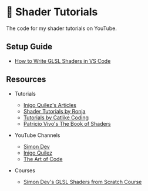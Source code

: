 # 🎨 Shader Tutorials

The code for my shader tutorials on YouTube.

## Setup Guide

- [How to Write GLSL Shaders in VS Code](https://www.youtube.com/watch?v=7UvpTTEE1Hs)

## Resources

- Tutorials

  - [Inigo Quilez's Articles](https://iquilezles.org/articles/)
  - [Shader Tutorials by Ronja](https://www.ronja-tutorials.com/)
  - [Tutorials by Catlike Coding](https://catlikecoding.com/unity/tutorials/)
  - [Patricio Vivo's The Book of Shaders](https://thebookofshaders.com/)

- YouTube Channels

  - [Simon Dev](https://www.youtube.com/@simondev758)
  - [Inigo Quilez](https://www.youtube.com/@InigoQuilez)
  - [The Art of Code](https://www.youtube.com/@TheArtofCodeIsCool)

- Courses

  - [Simon Dev's GLSL Shaders from Scratch Course](https://simondev.teachable.com/)
